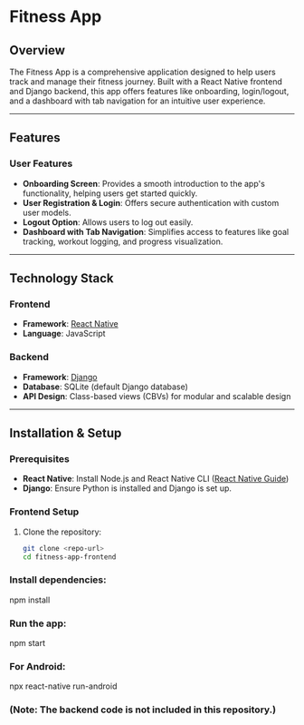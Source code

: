 # Fitness App

## Overview

The Fitness App is a comprehensive application designed to help users track and manage their fitness journey. Built with a React Native frontend and Django backend, this app offers features like onboarding, login/logout, and a dashboard with tab navigation for an intuitive user experience.

---

## Features

### User Features

- **Onboarding Screen**: Provides a smooth introduction to the app's functionality, helping users get started quickly.
- **User Registration & Login**: Offers secure authentication with custom user models.
- **Logout Option**: Allows users to log out easily.
- **Dashboard with Tab Navigation**: Simplifies access to features like goal tracking, workout logging, and progress visualization.

---

## Technology Stack

### Frontend

- **Framework**: [React Native](https://reactnative.dev/)  
- **Language**: JavaScript  

### Backend

- **Framework**: [Django](https://www.djangoproject.com/)  
- **Database**: SQLite (default Django database)  
- **API Design**: Class-based views (CBVs) for modular and scalable design  

---

## Installation & Setup

### Prerequisites

- **React Native**: Install Node.js and React Native CLI ([React Native Guide](https://reactnative.dev/docs/environment-setup))
- **Django**: Ensure Python is installed and Django is set up.

### Frontend Setup

1. Clone the repository:
   ```bash
   git clone <repo-url>
   cd fitness-app-frontend
   
### Install dependencies:
npm install

### Run the app:
npm start

### For Android:
npx react-native run-android

### (Note: The backend code is not included in this repository.)
